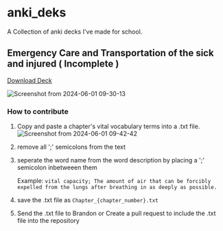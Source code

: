# anki_deks
A Collection of anki decks I've made for school.

## Emergency Care and Transportation of the sick and injured ( Incomplete )
[ Download Deck](Emergency_care_and_transport_of_the_sick_and_injured.colpkg)

![Screenshot from 2024-06-01 09-30-13](https://github.com/Brandon-Huu/anki_deks/assets/103440971/06a28196-a9ee-4f82-8b48-95696f7dd430)

### How to contribute

1. Copy and paste a chapter's vital vocabulary terms into a .txt file.
![Screenshot from 2024-06-01 09-42-42](https://github.com/Brandon-Huu/anki_deks/assets/103440971/657c353e-a114-4b89-b3ae-101389fdf082)

2. remove all ';' semicolons from the text
3. seperate the word name from the word description by placing a ';' semicolon inbetweeen them

   Example: ``vital capacity; The amount of air that can be forcibly expelled from the lungs after breathing in as deeply as possible.``
4. save the .txt file as ``Chapter_{chapter_number}.txt``
5. Send the .txt file to Brandon or Create a pull request to include the .txt file into the repository
